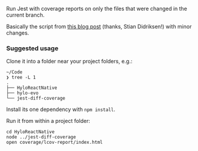Run Jest with coverage reports on only the files that were changed in the
current branch.

Basically the script from [this blog post](1) (thanks, Stian Didriksen!) with minor changes.

### Suggested usage

Clone it into a folder near your project folders, e.g.:

```
~/Code
❯ tree -L 1
.
├── HyloReactNative
├── hylo-evo
└── jest-diff-coverage
```

Install its one dependency with `npm install`.

Run it from within a project folder:

```
cd HyloReactNative
node ../jest-diff-coverage
open coverage/lcov-report/index.html
```

[1]: https://medium.com/@stipsan/best-kept-jest-secret-testing-only-changed-files-with-coverage-reports-3affc8b4d30f

